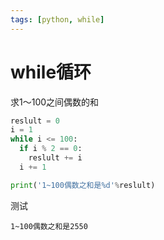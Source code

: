 ```yaml
---
tags: [python, while]
---
```

# while循环

求1～100之间偶数的和

```python
reslult = 0
i = 1
while i <= 100:
  if i % 2 == 0:
    reslult += i
  i += 1

print('1~100偶数之和是%d'%reslult)
```

测试

```
1~100偶数之和是2550
```